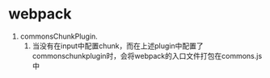 # webpack



1. commonsChunkPlugin.
   1. 当没有在input中配置chunk，而在上述plugin中配置了commonschunkplugin时，会将webpack的入口文件打包在commons.js中

